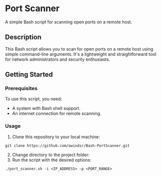 # Port Scanner

A simple Bash script for scanning open ports on a remote host.

## Description

This Bash script allows you to scan for open ports on a remote host using simple command-line arguments. It's a lightweight and straightforward tool for network administrators and security enthusiasts.

## Getting Started

### Prerequisites

To use this script, you need:

- A system with Bash shell support.
- An internet connection for remote scanning.

### Usage

1. Clone this repository to your local machine:
 ```
 git clone https://github.com/awindsr/Bash-PortScanner.git
```
2. Change directory to the project folder:
3. Run the script with the desired options:
```
./port_scanner.sh -i <IP_ADDRESS> -p <PORT_RANGE>

```
